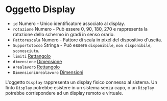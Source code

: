 # Oggetto Display

* `id` Numero - Unico identificatore associato al display.
* `rotazione` Numero - Può essere 0, 90, 180, 270 e rappresenta la rotazione dello schermo in gradi in senso orario.
* `Fattorescala` Numero - Fattore di scala in pixel del dispositivo d'uscita.
* `Supportotocco` Stringa - Può essere `disponibile`, `non disponibile`, `sconosciuto`.
* `limiti` [Rettangolo](rectangle.md)
* `dimensione` [Dimensione](size.md)
* `Arealavoro` [Rettangolo](rectangle.md)
* `DimensioniArealavoro` [Dimensioni](size.md)

L'oggetto `Display` rappresenta un display fisico connesso al sistema. Un finto `Display` potrebbe esistere in un sistema senza capo, o un `Display` potrebbe corrispondere ad un display remoto e virtuale.